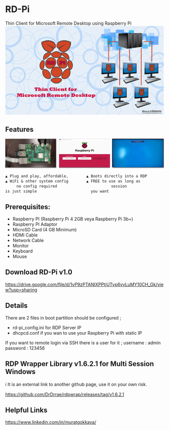 # RD-Pi
Thin Client for Microsoft Remote Desktop using Raspberry Pi
![alt text](https://github.com/muratgokkaya/RD-Pi/blob/main/splash.png?raw=true)


## Features

![Screenshots](https://github.com/muratgokkaya/RD-Pi/blob/main/screenshot.jpg)

```
▲ Plug and play, affordable,        ▲ Boots directly into a RDP       ▲ WiFi & other system config        ▲ FREE to use as long as
     no config required                        session                        is just simple                        you want
```


## Prerequisites:
* Raspberry PI (Raspberry Pi 4 2GB veya Raspberry Pi 3b+)
* Raspberry PI Adaptor
* MicroSD Card (4 GB Minimum)
* HDMI Cable
* Network Cable
* Monitor
* Keyboard
* Mouse

## Download RD-Pi v1.0
https://drive.google.com/file/d/1vP9zPTANlXPPtjUTvp6vvLuMY10CH_Gk/view?usp=sharing


## Details
There are 2 files in boot partition should be configured ;
* rd-pi_config.ini for RDP Server IP
* dhcpcd.conf if you wan to use your Raspberry Pi with static IP

If you want to remote login via SSH there is a user for it ;
username : admin
password : 123456


## RDP Wrapper Library v1.6.2.1 for Multi Session Windows

ℹ️ It is an external link to another github page, use it on your own risk.

https://github.com/DrDrrae/rdpwrap/releases/tag/v1.6.2.1







## Helpful Links
https://www.linkedin.com/in/muratgokkaya/
